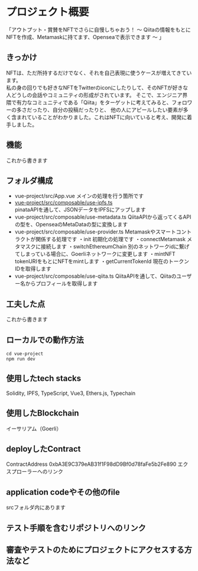 # プロジェクト概要
「アウトプット・賞賛をNFTでさらに自慢しちゃおう！ 〜 Qiitaの情報をもとにNFTを作成、Metamaskに持てます、Openseaで表示できます 〜 」

## きっかけ
NFTは、ただ所持するだけでなく、それを自己表現に使うケースが増えてきています。  
私の身の回りでも好きなNFTをTwitterのiconにしたりして、そのNFTが好きな人どうしの会話やコミュニティの形成がされています。
そこで、エンジニア界隈で有力なコミュニティである「Qiita」をターゲットに考えてみると、フォロワーの多さだったり、自分の投稿だったりと、
他の人にアピールしたい要素が多く含まれていることがわかりました。これはNFTに向いていると考え、開発に着手しました。

## 機能
これから書きます

## フォルダ構成
- vue-project/src/App.vue
メインの処理を行う箇所です
- [vue-project/src/composable/use-ipfs.ts](https://github.com/3tomcha/QiitaSBT/blob/master/vue-project/src/composable/use-ipfs.ts)<br>
pinataAPIを通して、JSONデータをIPFSにアップします
- vue-project/src/composable/use-metadata.ts
QiitaAPIから返ってくるAPIの型を、OpenseaのMetaDataの型に変換します
- vue-project/src/composable/use-provider.ts 
Metamaskやスマートコントラクトが関係する処理です
・init 
初期化の処理です
・connectMetamask
メタマスクに接続します
・switchEthereumChain
別のネットワークidに繋げてしまっている場合に、Goerliネットワークに変更します
・mintNFT
tokenURIをもとにNFTをmintします
・getCurrentTokenId
現在のトークンIDを取得します
- vue-project/src/composable/use-qiita.ts 
QiitaAPIを通して、Qiitaのユーザー名からプロフィールを取得します

## 工夫した点
これから書きます

## ローカルでの動作方法
```shell
cd vue-project
npm run dev
```


## 使用したtech stacks
Solidity, IPFS, TypeScript, Vue3, Ethers.js, Typechain

## 使用したBlockchain
イーサリアム（Goerli）

## deployしたContract
ContractAddress
0xbA3E9C379eAB31f1F98dD9Bf0d78faFe5b2Fe890
エクスプローラーへのリンク

## application codeやその他のfile
srcフォルダ内にあります

## テスト手順を含むリポジトリへのリンク

## 審査やテストのためにプロジェクトにアクセスする方法など
